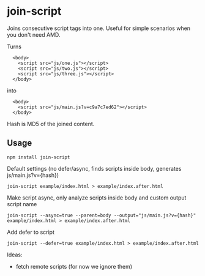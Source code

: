 # join-script

Joins consecutive script tags into one.
Useful for simple scenarios when you don't need AMD.

Turns
```
  <body>
    <script src="js/one.js"></script>
    <script src="js/two.js"></script>
    <script src="js/three.js"></script>
  </body>
```
into
```
  <body>
    <script src="js/main.js?v=c9a7c7ed62"></script>
  </body>
```
Hash is MD5 of the joined content.

## Usage
```
npm install join-script
```
Default settings (no defer/async, finds scripts inside body, generates js/main.js?v={hash})
```
join-script example/index.html > example/index.after.html
```

Make script async, only analyze scripts inside body and custom output script name
```
join-script --async=true --parent=body --output="js/main.js?v={hash}" example/index.html > example/index.after.html
```

Add defer to script
```
join-script --defer=true example/index.html > example/index.after.html
```


Ideas:
- fetch remote scripts (for now we ignore them)
